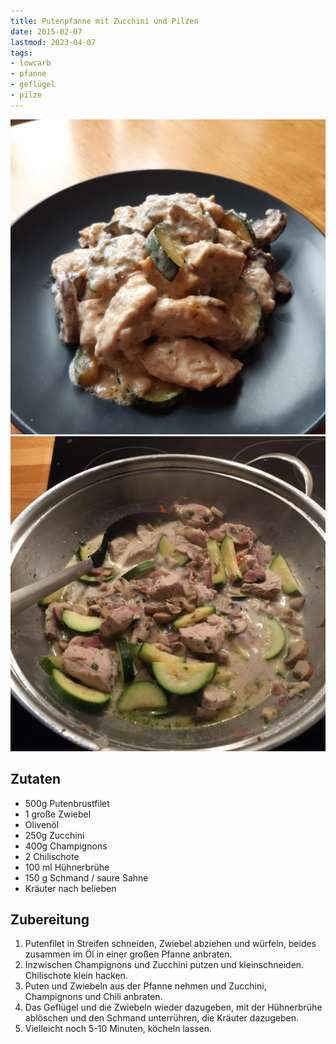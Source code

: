 ```yaml
---
title: Putenpfanne mit Zucchini und Pilzen
date: 2015-02-07
lastmod: 2023-04-07
tags:
- lowcarb
- pfanne
- geflügel
- pilze
---
```


![](/img/putenpfanne-mit-zucchini-und-pilzen-2.webp)
![](/img/putenpfanne-mit-zucchini-und-pilzen.webp)

## Zutaten
- 500g Putenbrustfilet
- 1 große Zwiebel
- Olivenöl
- 250g Zucchini
- 400g Champignons
- 2 Chilischote
- 100 ml Hühnerbrühe
- 150 g Schmand / saure Sahne
- Kräuter nach belieben

## Zubereitung
1. Putenfilet in Streifen schneiden, Zwiebel abziehen und würfeln, beides zusammen im Öl in einer großen Pfanne anbraten.
1. Inzwischen Champignons und Zucchini putzen und kleinschneiden. Chilischote klein hacken.
1. Puten und Zwiebeln aus der Pfanne nehmen und Zucchini, Champignons und Chili anbraten.
1. Das Geflügel und die Zwiebeln wieder dazugeben, mit der Hühnerbrühe ablöschen und den Schmand unterrühren, die Kräuter dazugeben.
1. Vielleicht noch 5-10 Minuten, köcheln lassen.

